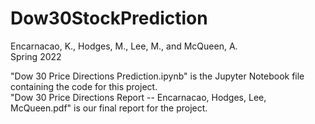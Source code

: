# Dow30StockPrediction <br />
Encarnacao, K., Hodges, M., Lee, M., and McQueen, A. <br />
Spring 2022 <br />


"Dow 30 Price Directions Prediction.ipynb" is the Jupyter Notebook file containing the code for this project. <br />
"Dow 30 Price Directions Report -- Encarnacao, Hodges, Lee, McQueen.pdf" is our final report for the project.
